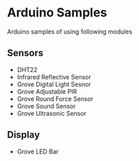 # Arduino Samples
Arduino samples of using following modules

## Sensors
- DHT22
- Infrared Reflective Sensor
- Grove Digital Light Sesnor
- Grove Adjustable PIR
- Grove Round Force Sensor
- Grove Sound Sensor
- Grove Ultrasonic Sensor

## Display
- Grove LED Bar